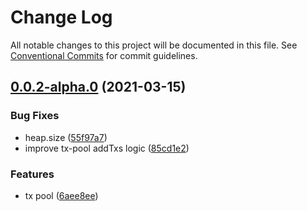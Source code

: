 # Change Log

All notable changes to this project will be documented in this file.
See [Conventional Commits](https://conventionalcommits.org) for commit guidelines.

## [0.0.2-alpha.0](https://iz11ro8cf9xz/node/gxchain2/compare/v0.0.1-alpha.0...v0.0.2-alpha.0) (2021-03-15)


### Bug Fixes

* heap.size ([55f97a7](https://iz11ro8cf9xz/node/gxchain2/commits/55f97a7f6afb86e03833f388d3ae28360fc3ff4a))
* improve tx-pool addTxs logic ([85cd1e2](https://iz11ro8cf9xz/node/gxchain2/commits/85cd1e2b52402b78a36c0e465f6fc37050c0b0d7))


### Features

* tx pool ([6aee8ee](https://iz11ro8cf9xz/node/gxchain2/commits/6aee8eecfbf396ce3bb220582e980d606fbf03b2))
